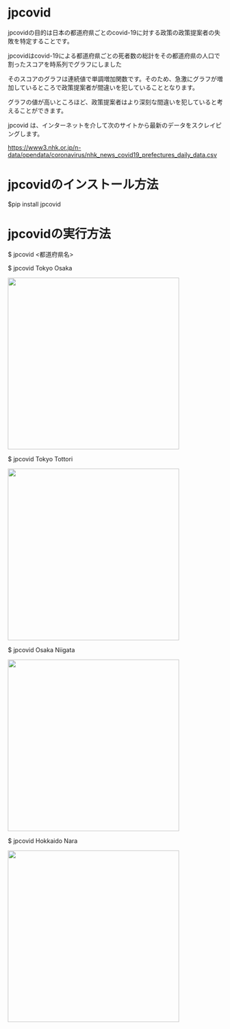 # jpcovid

jpcovidの目的は日本の都道府県ごとのcovid-19に対する政策の政策提案者の失敗を特定することです。

jpcovidはcovid-19による都道府県ごとの死者数の総計をその都道府県の人口で割ったスコアを時系列でグラフにしました

そのスコアのグラフは連続値で単調増加関数です。そのため、急激にグラフが増加しているところで政策提案者が間違いを犯していることとなります。

グラフの値が高いところほど、政策提案者はより深刻な間違いを犯していると考えることができます。

jpcovid は、インターネットを介して次のサイトから最新のデータをスクレイピングします。

https://www3.nhk.or.jp/n-data/opendata/coronavirus/nhk_news_covid19_prefectures_daily_data.csv


# jpcovidのインストール方法
$pip install jpcovid

# jpcovidの実行方法
$ jpcovid <都道府県名>

$ jpcovid Tokyo Osaka

<img src="tokyo_osaka.png" width="400">

$ jpcovid Tokyo Tottori

<img src="tokyo_tottori.png" width="400">

$ jpcovid Osaka Niigata

<img src="osaka_niigata.png" width="400">

$ jpcovid Hokkaido Nara

<img src="hokkaido_nara.png" width="400">
